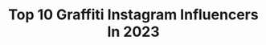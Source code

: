 ---
title: Top 10 Graffiti Instagram Influencers In 2023
description: >-
  Find top graffiti Instagram influencers in 2023. Most popular hashtags: #graffiti #streetart #graffitiart.
platform: Instagram
hits: 2909
text_top: See the most popular Instagram profiles on inBeat.
text_bottom: Our platform aggregates 2909 Instagram influencers like this for you to pitch.
profiles:
  - username: "_only_graffiti_"
    fullname: >-
      GRAFFITI
    bio: >-
      The best from around the world🔥 #graffiti #streetart
    location: "United States"
    followers: 63287
    engagement: 652
    commentsToLikes: 0.006130
    id: ckaowo4r99p6j0i787ahuoy4r
    verified: false
    hashtags: "#fatcap, #ultrawide, #handstyle, #calligraphylove"
  - username: "feyk_johny"
    fullname: >-
      Johny Carlos
    bio: >-
      Humano / nordestino Cristão ( em reforma ) writter ( escritor de graffiti) Crews: @sne.crew @poluicaoatomicacrew Orçamentos via direct
    location: "Brazil"
    followers: 38016
    engagement: 366
    commentsToLikes: 0.079408
    id: ck5q9h7uib49f0i11x3qdmonv
    verified: false
    hashtags: "#lowriders, #carlinhosmaiaoficial, #culturachicana, #tschelovek"
  - username: "pierfrancesco.eight"
    fullname: >-
      𝕰𝖎𝖌𝖍𝖙
    bio: >-
      Macko Tattoo Shops Tattoo n Graffiti Artist •100 Stencils Ebook• on sale
    location: ""
    followers: 22661
    engagement: 501
    commentsToLikes: 0.059059
    id: ck6tqrpbmtlk50j71zvksa7si
    verified: false
    hashtags: "#blackwidow, #calligraphy, #byeight, #blackngrey"
  - username: "majeed.g.h"
    fullname: >-
      مجيد
    bio: >-
      Graffiti Harmool 🇴🇲
    location: ""
    followers: 19157
    engagement: 1515
    commentsToLikes: 0.086256
    id: ckap8q5xipds00i786d2569ke
    verified: false
    hashtags: "#oman, #street, #graffiti, #harmool"
  - username: "xxbay"
    fullname: >-
      BAYANN | NY + NJ Blogger
    bio: >-
      ♥Pronounced(Bae-Anne) ❖ NY/NJ Based Lifestyle Blogger Mrs.Shaarawy💍 Founder of @graffiti_gold 💌: baysstylediary@gmail.com My Links👇🏻
    location: "United States"
    followers: 53736
    engagement: 311
    commentsToLikes: 0.086113
    id: ck5c1mbflvh1d0i11h2ee8dgh
    verified: false
    hashtags: "#beattheheatbbxx, #halomoment, #superfeet, #haskbeauty"
  - username: "lala_luz"
    fullname: >-
      luz, grafiteira
    bio: >-
      Osmo crew 🇧🇷 Graffiti, artista, modelo @squadbrazil , Curitiba 🇧🇷 Contato: luzurbanagrafite@gmail.com
    location: "Brazil"
    followers: 18861
    engagement: 545
    commentsToLikes: 0.022835
    id: ck5zu5ic41ptr0i14whv2inej
    verified: false
    hashtags: ""
  - username: "sef.01"
    fullname: >-
      Sef
    bio: >-
      Peruvian Graffiti artist 🇵🇪 TDK - ZNC - ODV
    location: "Chile"
    followers: 23587
    engagement: 454
    commentsToLikes: 0.056778
    id: ck5q6zhhrzenr0i11j93hmvt1
    verified: false
    hashtags: "#spraypaint, #republicadominicana, #graffiti, #santodomingo"
  - username: "tylerwallachstudio"
    fullname: >-
      Tyler Wallach Studio
    bio: >-
      NYC📍”The 1988 lovechild of Keith Haring and Lisa Frank" Inspired by 90s cartoons, 80s music, 70s graffiti & 60s psychedelia 👽❤️🌈✨#TylerWallachStudio
    location: "United States"
    followers: 26220
    engagement: 128
    commentsToLikes: 0.049782
    id: ck6txvj3h03in0j71ow3hhz2m
    verified: false
    hashtags: "#bespoke, #paintedpurse, #louisvuitton, #painting"
  - username: "nomen_graffiti"
    fullname: >-
      Nomen
    bio: >-
      Graffiti Artist Pioneer from Portugal. Since 89
    location: "United States"
    followers: 17196
    engagement: 233
    commentsToLikes: 0.047538
    id: ck15qw0cu4wxc0i19ckkeconz
    verified: false
    hashtags: "#graffitiart, #spraypaintart, #nomen, #vianadocastelo"
  - username: "z_mahoozi"
    fullname: >-
      Zeinab Al-Mahoozi  ♒
    bio: >-
      Graffiti Artist From KSA🇸🇦Qatif bless me Alla wherever I go💙
    location: ""
    followers: 27047
    engagement: 260
    commentsToLikes: 0.024848
    id: ck6tn6yn799ao0j71sseubizq
    verified: false
    hashtags: "#dubaistreetmuseum, #dubai, #branddubai, #dubaimunicipality"
---